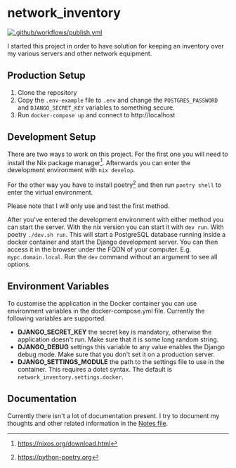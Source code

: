 # network_inventory

[![.github/workflows/publish.yml](https://github.com/Nebucatnetzer/network_inventory/actions/workflows/publish.yml/badge.svg?branch=master)](https://github.com/Nebucatnetzer/network_inventory/actions/workflows/publish.yml)

I started this project in order to have solution for keeping an
inventory over my various servers and other network equipment.

## Production Setup

1. Clone the repository
2. Copy the `.env-example` file to `.env` and change the `POSTGRES_PASSWORD`
   and `DJANGO_SECRET_KEY` variables to something secure.
3. Run `docker-compose up` and connect to http://localhost

## Development Setup

There are two ways to work on this project.
For the first one you will need to install the Nix package manager[^1].
Afterwards you can enter the development environment with `nix develop`.

For the other way you have to install poetry[^2] and then run `poetry shell` to
enter the virtual environment.

Please note that I will only use and test the first method.

[^1]: https://nixos.org/download.html

[^2]: https://python-poetry.org

After you've entered the development environment with either method you can
start the server. With the nix version you can start it with `dev run`. With
poetry `./dev.sh run`. This will start a PostgreSQL database running inside a
docker container and start the Django development server. You can then access
it in the browser under the FQDN of your computer. E.g. `mypc.domain.local`.
Run the `dev` command without an argument to see all options.

## Environment Variables

To customise the application in the Docker container you can use environment
variables in the docker-compose.yml file. Currently the following variables are
supported.

- **DJANGO_SECRET_KEY** the secret key is mandatory, otherwise the application
  doesn't run. Make sure that it is some long random string.
- **DJANGO_DEBUG** settings this variable to any value enables the Django debug
  mode. Make sure that you don't set it on a production server.
- **DJANGO_SETTINGS_MODULE** the path to the settings file to use in the
  container. This requires a dotet syntax. The default is
  `network_inventory.settings.docker`.

## Documentation

Currently there isn't a lot of documentation present. I try to document my
thoughts and other related information in the [Notes
file](./docs/notes.org).
